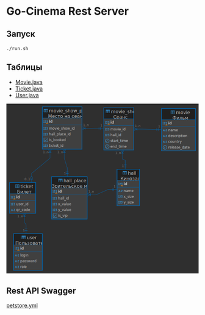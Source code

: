 # Go-Cinema Rest Server
## Запуск
```shell
./run.sh
```

## Таблицы
- [Movie.java](src/main/java/ru/gocinema/rest/repositories/model/Movie.java)
- [Ticket.java](src/main/java/ru/gocinema/rest/repositories/model/Ticket.java)
- [User.java](src/main/java/ru/gocinema/rest/repositories/model/User.java)

![postgres - gocinema.png](postgres%20-%20gocinema.png)
## Rest API Swagger
[petstore.yml](src/main/resources/specs/petstore.yml)